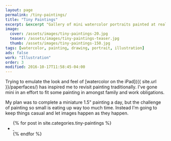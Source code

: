 ```yaml
---
layout: page
permalink: /tiny-paintings/
title: "Tiny Paintings"
excerpt: &excerpt "Gallery of mini watercolor portraits painted at really small sizes."
image: 
  cover: /assets/images/tiny-paintings-20.jpg
  teaser: /assets/images/tiny-paintings-teaser.jpg
  thumb: /assets/images/tiny-paintings-150.jpg
tags: [watercolor, painting, drawing, portrait, illustration]
ads: false
work: "Illustration"
order: 3
modified: 2016-10-17T11:58:45-04:00
---
```


Trying to emulate the look and feel of [watercolor on the iPad]({{ site.url }}/paperfaces/) has inspired me to revisit painting traditionally. I've gone mini in an effort to fit some painting in amongst family and work obligations. 

My plan was to complete a miniature 1.5\" painting a day, but the challenge of painting so small is eating up way too much time. Instead I'm going to keep things casual and let images happen as they happen.

<ul class="th-grid">
{% for post in site.categories.tiny-paintings %}
  <li>
    <a href="{{ site.url }}{{ post.url }}" title="{{ post.title }}">
      <img class="load" src="{{ site.url }}/assets/images/preload-150.png" data-original="{{ site.url }}{{ post.image.thumb }}" alt="">
      <noscript><img src="{{ site.url }}{{ post.image.thumb }}" alt=""></noscript>
    </a>
  </li>
{% endfor %}
</ul>
